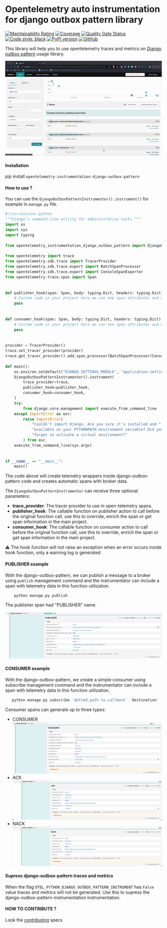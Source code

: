 # Opentelemetry auto instrumentation for django outbox pattern library

[//]: # ([![Build Status]&#40;https://dev.azure.com/juntos-somos-mais-loyalty/python/_apis/build/status/juntossomosmais.opentelemetry-instrumentation-django-outbox-pattern?branchName=main&#41;]&#40;https://dev.azure.com/juntos-somos-mais-loyalty/python/_build/latest?definitionId=272&branchName=main&#41;)
[![Maintainability Rating](https://sonarcloud.io/api/project_badges/measure?project=juntossomosmais_opentelemetry-instrumentation-django-outbox-pattern&metric=sqale_rating&token=80cebbac184a793f8d0be7a3bbe9792f47a6ef23)](https://sonarcloud.io/summary/new_code?id=juntossomosmais_opentelemetry-instrumentation-django-outbox-pattern)
[![Coverage](https://sonarcloud.io/api/project_badges/measure?project=juntossomosmais_opentelemetry-instrumentation-django-outbox-pattern&metric=coverage&token=80cebbac184a793f8d0be7a3bbe9792f47a6ef23)](https://sonarcloud.io/summary/new_code?id=juntossomosmais_opentelemetry-instrumentation-django-outbox-pattern)
[![Quality Gate Status](https://sonarcloud.io/api/project_badges/measure?project=juntossomosmais_opentelemetry-instrumentation-django-outbox-pattern&metric=alert_status&token=80cebbac184a793f8d0be7a3bbe9792f47a6ef23)](https://sonarcloud.io/summary/new_code?id=juntossomosmais_opentelemetry-instrumentation-django-outbox-pattern)
[![Code style: black](https://img.shields.io/badge/code%20style-black-000000.svg)](https://github.com/ambv/black)
[![PyPI version](https://badge.fury.io/py/opentelemetry-instrumentation-django-outbox-pattern.svg)](https://badge.fury.io/py/opentelemetry-instrumentation-django-outbox-pattern)
[![GitHub](https://img.shields.io/github/license/mashape/apistatus.svg)](https://github.com/juntossomosmais/opentelemetry-instrumentation-django-outbox-pattern/blob/main/LICENSE)

This library will help you to use opentelemetry traces and metrics on [Django outbox pattern](https://github.com/juntossomosmais/django-outbox-pattern) usage library.

![Django outbox pattern instrumentation](docs/example.gif?raw=true)


####  Installation
pip install `opentelemetry-instrumentation-django-outbox-pattern`

#### How to use ?

You can use the `DjangoOutboxPatternInstrumentor().instrument()` for example in `manage.py` file.


```python
#!/usr/bin/env python
"""Django's command-line utility for administrative tasks."""
import os
import sys
import typing

from opentelemetry_instrumentation_django_outbox_pattern import DjangoOutboxPatternInstrumentor

from opentelemetry import trace
from opentelemetry.sdk.trace import TracerProvider
from opentelemetry.sdk.trace.export import BatchSpanProcessor
from opentelemetry.sdk.trace.export import ConsoleSpanExporter
from opentelemetry.trace.span import Span


def publisher_hook(span: Span, body: typing.Dict, headers: typing.Dict):
    # Custom code in your project here we can see span attributes and make custom logic with then.
    pass


def consumer_hook(span: Span, body: typing.Dict, headers: typing.Dict):
    # Custom code in your project here we can see span attributes and make custom logic with then.
    pass


provider = TracerProvider()
trace.set_tracer_provider(provider)
trace.get_tracer_provider().add_span_processor(BatchSpanProcessor(ConsoleSpanExporter()))

def main():
    os.environ.setdefault("DJANGO_SETTINGS_MODULE", "application.settings")
    DjangoOutboxPatternInstrumentor().instrument(
        trace_provider=trace,
        publisher_hook=publisher_hook,
        consumer_hook=consumer_hook,
    )
    try:
        from django.core.management import execute_from_command_line
    except ImportError as exc:
        raise ImportError(
            "Couldn't import Django. Are you sure it's installed and "
            "available on your PYTHONPATH environment variable? Did you "
            "forget to activate a virtual environment?"
        ) from exc
    execute_from_command_line(sys.argv)


if __name__ == "__main__":
    main()
```

The code above will create telemetry wrappers inside django-outbox-pattern code and creates automatic spans with broker data.

The `DjangoOutboxPatternInstrumentor` can receive three optional parameters:
- **trace_provider**: The tracer provider to use in open-telemetry spans.
- **publisher_hook**: The callable function on publisher action to call before the original function call, use this to override, enrich the span or get span information in the main project.
- **consumer_hook**: The callable function on consumer action to call before the original function call, use this to override, enrich the span or get span information in the main project.

:warning: The hook function will not raise an exception when an error occurs inside hook function, only a warning log is generated

#### PUBLISHER example

With the django-outbox-pattern, we can publish a message to a broker using `publish` management command and the instrumentator can include a span with telemetry data in this function utilization.

```bash
    python manage.py publish
```

The publisher span had "PUBLISHER" name.

![publisher example](docs/publisher_example.png?raw=true)

#### CONSUMER example
With the django-outbox-pattern, we create a simple consumer using subscribe management command and the instrumentator can include a span with telemetry data in this function utilization.

```bash
   python manage.py subscribe 'dotted.path.to.callback` 'destination' 'queue_name'
```

Consumer spans can generate up to three types:

- CONSUMER
![consumer example](docs/consumer_example.png?raw=true)
- ACK
![ack example](docs/ack_example.png?raw=true)
- NACK
![nack example](docs/nack_example.png?raw=true)

#### Supress django-outbox-pattern traces and metrics
When the flag `OTEL_PYTHON_DJANGO_OUTBOX_PATTERN_INSTRUMENT` has `False` value traces and metrics will not be generated.
Use this to supress the django-outbox-pattern-instrumentation instrumentation.

#### HOW TO CONTRIBUTE ?
Look the [contributing](./CONTRIBUTING.md) specs
